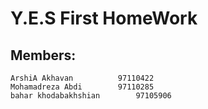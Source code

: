 # Y.E.S First HomeWork

## Members:
	ArshiA Akhavan			97110422
	Mohamadreza Abdi		97110285
	bahar khodabakhshian		97105906